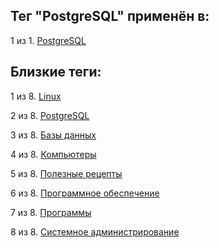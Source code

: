 ## Тег "PostgreSQL" применён в:

1 из 1. [PostgreSQL](../Компьютеры%20и%20софт/Программы/PostgreSQL.md)

## Близкие теги:

1 из 8. [Linux](./Linux.md)

2 из 8. [PostgreSQL](./PostgreSQL.md)

3 из 8. [Базы данных](./Базы%20данных.md)

4 из 8. [Компьютеры](./Компьютеры.md)

5 из 8. [Полезные рецепты](./Полезные%20рецепты.md)

6 из 8. [Программное обеспечение](./Программное%20обеспечение.md)

7 из 8. [Программы](./Программы.md)

8 из 8. [Системное администрирование](./Системное%20администрирование.md)

